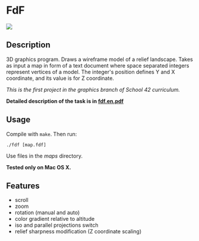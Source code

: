 # FdF

![](fdf_demo.gif)

## Description

3D graphics program. Draws a wireframe model of a relief landscape. Takes as input a map in form of a text document where space separated integers represent vertices of a model. The integer's position defines Y and X coordinate, and its value is for Z coordinate.

*This is the first project in the graphics branch of School 42 curriculum.*

**Detailed description of the task is in [fdf.en.pdf](https://github.com/dstepanets/FdF/blob/master/fdf.en.pdf)**

## Usage

Compile with `make`. Then run:

`./fdf [map.fdf]`

Use files in the *maps* directory.

**Tested only on Mac OS X.**

## Features

- scroll
- zoom
- rotation (manual and auto)
- color gradient relative to altitude
- iso and parallel projections switch
- relief sharpness modification (Z coordinate scaling)
